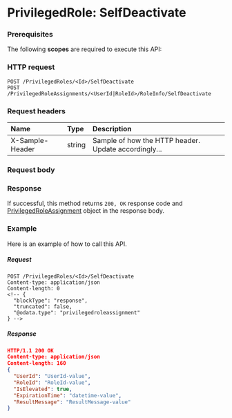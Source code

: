 # PrivilegedRole: SelfDeactivate


### Prerequisites
The following **scopes** are required to execute this API: 
### HTTP request
<!-- { "blockType": "ignored" } -->
```http
POST /PrivilegedRoles/<Id>/SelfDeactivate
POST /PrivilegedRoleAssignments/<UserId|RoleId>/RoleInfo/SelfDeactivate

```
### Request headers
| Name       | Type | Description|
|:---------------|:--------|:----------|
| X-Sample-Header  | string  | Sample of how the HTTP header. Update accordingly...|

### Request body

### Response
If successful, this method returns `200, OK` response code and [PrivilegedRoleAssignment](../resources/privilegedroleassignment.md) object in the response body.

### Example
Here is an example of how to call this API.
##### Request
<!-- {
  "blockType": "request",
  "name": "privilegedrole_selfdeactivate"
}-->
```http
POST /PrivilegedRoles/<Id>/SelfDeactivate
Content-type: application/json
Content-length: 0
<!-- {
  "blockType": "response",
  "truncated": false,
  "@odata.type": "privilegedroleassignment"
} -->
```
##### Response
```json
HTTP/1.1 200 OK
Content-type: application/json
Content-length: 160
{
  "UserId": "UserId-value",
  "RoleId": "RoleId-value",
  "IsElevated": true,
  "ExpirationTime": "datetime-value",
  "ResultMessage": "ResultMessage-value"
}
```

<!-- uuid: 505ad4de-7e42-4720-a8f5-2e4ef0e13270
2015-10-16 09:51:15 UTC -->
<!-- {
  "type": "#page.annotation",
  "description": "PrivilegedRole: SelfDeactivate",
  "keywords": "",
  "section": "documentation",
  "tocPath": ""
}-->